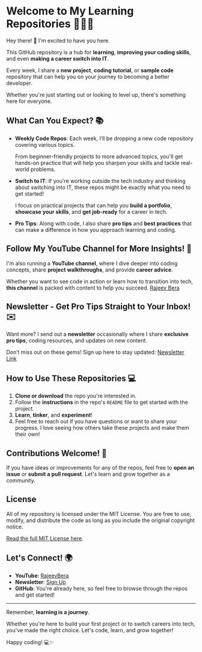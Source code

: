 # Welcome to My Learning Repositories 👨‍💻🚀

Hey there! 👋 I'm excited to have you here. 

This GitHub repository is a hub for **learning**, **improving your coding skills**, and even **making a career switch into IT**. 

Every week, I share a **new project**, **coding tutorial**, or **sample code** repository that can help you on your journey to becoming a better developer. 

Whether you're just starting out or looking to level up, there's something here for everyone.




## What Can You Expect? 📚

- **Weekly Code Repos**: Each week, I’ll be dropping a new code repository covering various topics.
  
  From beginner-friendly projects to more advanced topics, you'll get hands-on practice that will help you sharpen your skills and tackle real-world problems.

  
- **Switch to IT**: If you're working outside the tech industry and thinking about switching into IT, these repos might be exactly what you need to get started!

   I focus on practical projects that can help you **build a portfolio**, **showcase your skills**, and **get job-ready** for a career in tech.
  
  
- **Pro Tips**: Along with code, I also share **pro tips** and **best practices** that can make a difference in how you approach learning and coding.
  

## Follow My YouTube Channel for More Insights! 🎥

I'm also running a **YouTube channel**, where I dive deeper into coding concepts, share **project walkthroughs**, and provide **career advice**. 

Whether you want to see code in action or learn how to transition into tech, **this channel** is packed with content to help you succeed. [Rajeev Bera](https://youtube.com/@RajeevBera)



## Newsletter - Get Pro Tips Straight to Your Inbox! ✉️

Want more? I send out a **newsletter** occasionally where I share **exclusive pro tips**, coding resources, and updates on new content.

Don’t miss out on these gems! Sign up here to stay updated: [Newsletter Link](https://RajeevBera.com)



## How to Use These Repositories 💻

1. **Clone or download** the repo you're interested in.
2. Follow the **instructions** in the repo's `README` file to get started with the project.
3. **Learn**, **tinker**, and **experiment**! 
4. Feel free to reach out if you have questions or want to share your progress. I love seeing how others take these projects and make them their own!

   

## Contributions Welcome! 🤝

If you have ideas or improvements for any of the repos, feel free to **open an issue** or **submit a pull request**. Let's learn and grow together as a community.


## License

All of my repository is licensed under the MIT License. You are free to use, modify, and distribute the code as long as you include the original copyright notice.

[Read the full MIT License here](https://opensource.org/licenses/MIT).



## Let's Connect! 🌍

- **YouTube**: [RajeevBera](https://youtube.com/@RajeevBera)
- **Newsletter**: [Sign Up](https://RajeevBera.com)
- **GitHub**: You're already here, so feel free to browse through the repos and get started!

---

Remember, **learning is a journey**. 

Whether you're here to build your first project or to switch careers into tech, you've made the right choice. Let's code, learn, and grow together!

Happy coding! 💻✨
